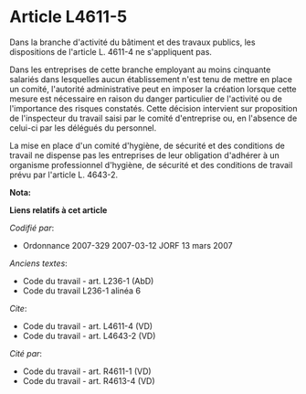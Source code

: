 # Article L4611-5

Dans la branche d'activité du bâtiment et des travaux publics, les dispositions de l'article L. 4611-4 ne s'appliquent pas.

Dans les entreprises de cette branche employant au moins cinquante salariés dans lesquelles aucun établissement n'est tenu de
mettre en place un comité, l'autorité administrative peut en imposer la création lorsque cette mesure est nécessaire en
raison du danger particulier de l'activité ou de l'importance des risques constatés. Cette décision intervient sur
proposition de l'inspecteur du travail saisi par le comité d'entreprise ou, en l'absence de celui-ci par les délégués du
personnel.

La mise en place d'un comité d'hygiène, de sécurité et des conditions de travail ne dispense pas les entreprises de leur
obligation d'adhérer à un organisme professionnel d'hygiène, de sécurité et des conditions de travail prévu par l'article L.
4643-2.

**Nota:**



**Liens relatifs à cet article**

_Codifié par_:

  - Ordonnance 2007-329 2007-03-12 JORF 13 mars 2007

_Anciens textes_:

  - Code du travail - art. L236-1 (AbD)
  - Code du travail L236-1 alinéa 6

_Cite_:

  - Code du travail - art. L4611-4 (VD)
  - Code du travail - art. L4643-2 (VD)

_Cité par_:

  - Code du travail - art. R4611-1 (VD)
  - Code du travail - art. R4613-4 (VD)
